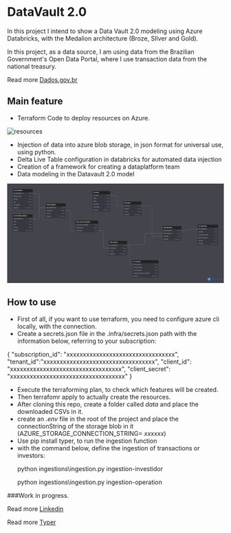 
# DataVault 2.0

In this project I intend to show a Data Vault 2.0 modeling using Azure Databricks, with the Medalion architecture (Broze, SIlver and Gold). 

In this project, as a data source, I am using data from the Brazilian Government's Open Data Portal, where I use transaction data from the national treasury. 

Read more [Dados.gov.br](https://dados.gov.br/dados/busca?termo=tesouro)

## Main feature

- Terraform Code to deploy resources  on Azure.

![resources](images/scalidraw_architecture)

- Injection of data into azure blob storage, in json format for universal use, using python.
- Delta Live Table configuration in databricks for automated data injection
- Creation of a framework for creating a dataplatform team
- Data modeling in the Datavault 2.0 model

![Table Schema](imagens/Stock_operations_datavault.png)


## How to use

- First of all, if you want to use terraform, you need to configure azure cli locally, with the connection.
- Create a secrets.json file in the .infra/secrets.json path with the information below, referring to your subscription:

{
    "subscription_id": "xxxxxxxxxxxxxxxxxxxxxxxxxxxxxxxxx",
    "tenant_id":"xxxxxxxxxxxxxxxxxxxxxxxxxxxxxxxxxx",
    "client_id": "xxxxxxxxxxxxxxxxxxxxxxxxxxxxxxxxxx",
    "client_secret": "xxxxxxxxxxxxxxxxxxxxxxxxxxxxxxxxxxx"
}

- Execute the terraforming plan, to check which features will be created.
- Then terrafomr apply to actually create the resources. 
- After cloning this repo, create a folder called *data* and place the downloaded CSVs in it. 
- create an *.env* file in the root of the project and place the connectionString of the storage blob in it (AZURE_STORAGE_CONNECTION_STRING= *xxxxxx*)
- Use pip install typer, to run the ingestion function
- with the command below, define the ingestion of transactions or investors:
    <p>python ingestions\ingestion.py  ingestion-investidor</p>
    <p>python ingestions\ingestion.py  ingestion-operation</p>


###Work in progress.

Read more [Linkedin](https://www.linkedin.com/in/valmur-prado-39b81522/)<br>

Read more [Typer](https://typer.tiangolo.com/)

